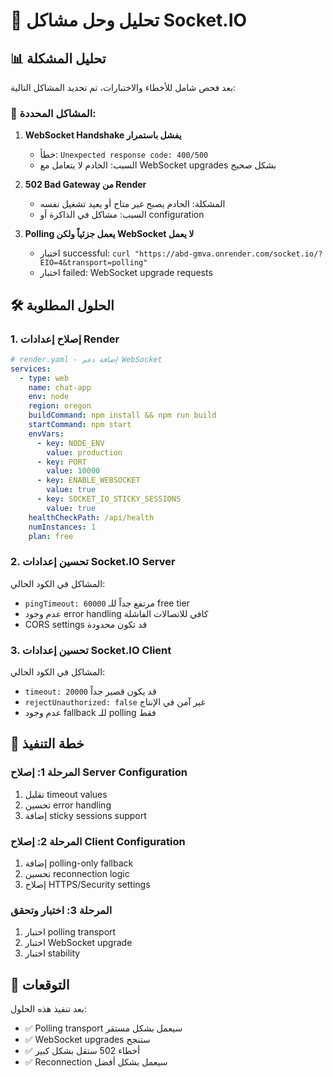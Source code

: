 # 🔧 تحليل وحل مشاكل Socket.IO

## 📊 تحليل المشكلة

بعد فحص شامل للأخطاء والاختبارات، تم تحديد المشاكل التالية:

### 🚨 المشاكل المحددة:

1. **WebSocket Handshake يفشل باستمرار**
   - خطأ: `Unexpected response code: 400/500`
   - السبب: الخادم لا يتعامل مع WebSocket upgrades بشكل صحيح

2. **502 Bad Gateway من Render**
   - المشكلة: الخادم يصبح غير متاح أو يعيد تشغيل نفسه
   - السبب: مشاكل في الذاكرة أو configuration

3. **Polling يعمل جزئياً ولكن WebSocket لا يعمل**
   - اختبار successful: `curl "https://abd-gmva.onrender.com/socket.io/?EIO=4&transport=polling"`
   - اختبار failed: WebSocket upgrade requests

## 🛠️ الحلول المطلوبة

### 1. إصلاح إعدادات Render

```yaml
# render.yaml - إضافة دعم WebSocket
services:
  - type: web
    name: chat-app
    env: node
    region: oregon
    buildCommand: npm install && npm run build
    startCommand: npm start
    envVars:
      - key: NODE_ENV
        value: production
      - key: PORT
        value: 10000
      - key: ENABLE_WEBSOCKET
        value: true
      - key: SOCKET_IO_STICKY_SESSIONS
        value: true
    healthCheckPath: /api/health
    numInstances: 1
    plan: free
```

### 2. تحسين إعدادات Socket.IO Server

المشاكل في الكود الحالي:

- `pingTimeout: 60000` مرتفع جداً للـ free tier
- عدم وجود error handling كافي للاتصالات الفاشلة
- CORS settings قد تكون محدودة

### 3. تحسين إعدادات Socket.IO Client

المشاكل في الكود الحالي:

- `timeout: 20000` قد يكون قصير جداً
- `rejectUnauthorized: false` غير آمن في الإنتاج
- عدم وجود fallback للـ polling فقط

## 🎯 خطة التنفيذ

### المرحلة 1: إصلاح Server Configuration

1. تقليل timeout values
2. تحسين error handling
3. إضافة sticky sessions support

### المرحلة 2: إصلاح Client Configuration

1. إضافة polling-only fallback
2. تحسين reconnection logic
3. إصلاح HTTPS/Security settings

### المرحلة 3: اختبار وتحقق

1. اختبار polling transport
2. اختبار WebSocket upgrade
3. اختبار stability

## 📝 التوقعات

بعد تنفيذ هذه الحلول:

- ✅ Polling transport سيعمل بشكل مستقر
- ✅ WebSocket upgrades ستنجح
- ✅ أخطاء 502 ستقل بشكل كبير
- ✅ Reconnection سيعمل بشكل أفضل
